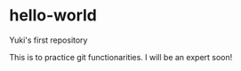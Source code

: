 # hello-world
Yuki's first repository 

This is to practice git functionarities. I will be an expert soon! 
